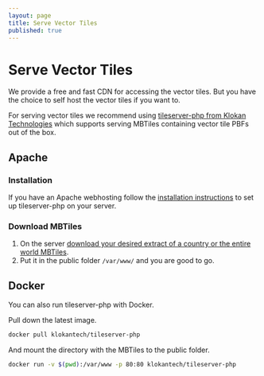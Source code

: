 ```yaml
---
layout: page
title: Serve Vector Tiles
published: true
---
```


# Serve Vector Tiles

We provide a free and fast CDN for accessing the vector tiles.
But you have the choice to self host the vector tiles if you want to.

For serving vector tiles we recommend using
[tileserver-php from Klokan Technologies](https://github.com/klokantech/tileserver-php)
which supports serving MBTiles containing vector tile PBFs out of the box.

## Apache

### Installation

If you have an Apache webhosting follow the
[installation instructions](https://github.com/klokantech/tileserver-php#installation) to set up tileserver-php on your server.

### Download MBTiles

1. On the server [download your desired extract of a country or the
entire world MBTiles](/downloads).
2. Put it in the public folder `/var/www/` and you are good to go.

## Docker

You can also run tileserver-php with Docker.

Pull down the latest image.

```bash
docker pull klokantech/tileserver-php
```

And mount the directory with the MBTiles to the public folder.

```bash
docker run -v $(pwd):/var/www -p 80:80 klokantech/tileserver-php
```
